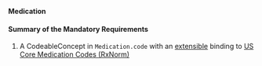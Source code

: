 
**Medication**

#### Summary of the Mandatory Requirements
1.  A  CodeableConcept  in `Medication.code`
with an [extensible](http://hl7.org/fhir/R4/terminologies.html#extensible)
 binding to [US Core Medication Codes (RxNorm)](ValueSet-us-core-medication-codes.html)
